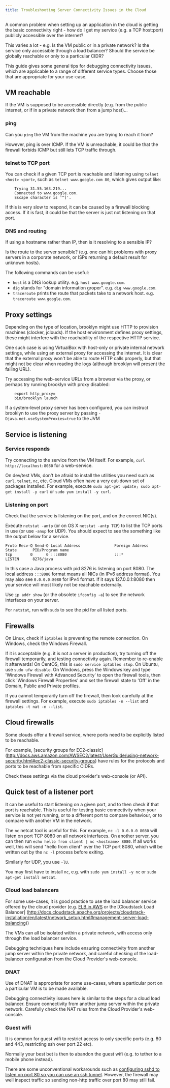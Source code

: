 ```yaml
---
title: Troubleshooting Server Connectivity Issues in the Cloud
---
```


A common problem when setting up an application in the cloud is getting the basic connectivity right - how
do I get my service (e.g. a TCP host:port) publicly accessible over the internet?

This varies a lot - e.g. Is the VM public or in a private network? Is the service only accessible through
a load balancer? Should the service be globally reachable or only to a particular CIDR?

This guide gives some general tips for debugging connectivity issues, which are applicable to a 
range of different service types. Choose those that are appropriate for your use-case.

## VM reachable
If the VM is supposed to be accessible directly (e.g. from the public internet, or if in a private network
then from a jump host)...

### ping
Can you `ping` the VM from the machine you are trying to reach it from?

However, ping is over ICMP. If the VM is unreachable, it could be that the firewall forbids ICMP but still
lets TCP traffic through.

### telnet to TCP port
You can check if a given TCP port is reachable and listening using `telnet <host> <port>`, such as
`telnet www.google.com 80`, which gives output like:

~~~
    Trying 31.55.163.219...
    Connected to www.google.com.
    Escape character is '^]'.
~~~

If this is very slow to respond, it can be caused by a firewall blocking access. If it is fast, it could
be that the server is just not listening on that port.

### DNS and routing
If using a hostname rather than IP, then is it resolving to a sensible IP?

Is the route to the server sensible? (e.g. one can hit problems with proxy servers in a corporate
network, or ISPs returning a default result for unknown hosts).

The following commands can be useful:

* `host` is a DNS lookup utility. e.g. `host www.google.com`.
* `dig` stands for "domain information groper". e.g. `dig www.google.com`.
* `traceroute` prints the route that packets take to a network host. e.g. `traceroute www.google.com`.

## Proxy settings
Depending on the type of location, brooklyn might use HTTP to provision machines (clocker, jclouds). If the host environment defines proxy settings, these might interfere with the reachability of the respective HTTP service.

One such case is using VirtualBox with host-only or private internal network settings, while using an external proxy for accessing the internet. It is clear that the external proxy won't be able to route HTTP calls properly, but that might not be clear when reading the logs (although brooklyn will present the failing URL).

Try accessing the web-service URLs from a browser via the proxy, or perhaps try running brooklyn with proxy disabled:

~~~
    export http_proxy=
    bin/brooklyn launch
~~~

If a system-level proxy server has been configured, you can instruct brooklyn to use the proxy server by passing `-Djava.net.useSystemProxies=true` to the JVM

## Service is listening

### Service responds
Try connecting to the service from the VM itself. For example, `curl http://localhost:8080` for a
web-service.

On dev/test VMs, don't be afraid to install the utilities you need such as `curl`, `telnet`, `nc`,
etc. Cloud VMs often have a very cut-down set of packages installed. For example, execute
`sudo apt-get update; sudo apt-get install -y curl` or `sudo yum install -y curl`.

### Listening on port
Check that the service is listening on the port, and on the correct NIC(s).

Execute `netstat -antp` (or on OS X `netstat -antp TCP`) to list the TCP ports in use (or use
`-anup` for UDP). You should expect to see the something like the output below for a service.

~~~
Proto Recv-Q Send-Q Local Address               Foreign Address             State       PID/Program name   
tcp        0      0 :::8080                     :::*                        LISTEN      8276/java           
~~~

In this case a Java process with pid 8276 is listening on port 8080. The local address `:::8080`
format means all NICs (in IPv6 address format). You may also see `0.0.0.0:8080` for IPv4 format.
If it says 127.0.0.1:8080 then your service will most likely not be reachable externally.

Use `ip addr show` (or the obsolete `ifconfig -a`) to see the network interfaces on your server.

For `netstat`, run with `sudo` to see the pid for all listed ports.

## Firewalls
On Linux, check if `iptables` is preventing the remote connection. On Windows, check the Windows Firewall.

If it is acceptable (e.g. it is not a server in production), try turning off the firewall temporarily,
and testing connectivity again. Remember to re-enable it afterwards! On CentOS, this is `sudo service
iptables stop`. On Ubuntu, use `sudo ufw disable`. On Windows, press the Windows key and type 'Windows
Firewall with Advanced Security' to open the firewall tools, then click 'Windows Firewall Properties'
and set the firewall state to 'Off' in the Domain, Public and Private profiles.

If you cannot temporarily turn off the firewall, then look carefully at the firewall settings. For
example, execute `sudo iptables -n --list` and `iptables -t nat -n --list`.

## Cloud firewalls
Some clouds offer a firewall service, where ports need to be explicitly listed to be reachable.

For example, [security groups for EC2-classic]
(http://docs.aws.amazon.com/AWSEC2/latest/UserGuide/using-network-security.html#ec2-classic-security-groups)
have rules for the protocols and ports to be reachable from specific CIDRs.

Check these settings via the cloud provider's web-console (or API).

## Quick test of a listener port
It can be useful to start listening on a given port, and to then check if that port is reachable.
This is useful for testing basic connectivity when your service is not yet running, or to a
different port to compare behaviour, or to compare with another VM in the network.

The `nc` netcat tool is useful for this. For example, `nc -l 0.0.0.0 8080` will listen on port
TCP 8080 on all network interfaces. On another server, you can then run `echo hello from client
| nc <hostname> 8080`. If all works well, this will send "hello from client" over the TCP port 8080,
which will be written out by the `nc -l` process before exiting.

Similarly for UDP, you use `-lU`.

You may first have to install `nc`, e.g. with `sudo yum install -y nc` or `sudo apt-get install netcat`.

### Cloud load balancers
For some use-cases, it is good practice to use the load balancer service offered by the cloud provider
(e.g. [ELB in AWS](http://aws.amazon.com/elasticloadbalancing/) or the [Cloudstack Load Balancer]
(http://docs.cloudstack.apache.org/projects/cloudstack-installation/en/latest/network_setup.html#management-server-load-balancing))

The VMs can all be isolated within a private network, with access only through the load balancer service.

Debugging techniques here include ensuring connectivity from another jump server within the private
network, and careful checking of the load-balancer configuration from the Cloud Provider's web-console.

### DNAT
Use of DNAT is appropriate for some use-cases, where a particular port on a particular VM is to be
made available.

Debugging connectivity issues here is similar to the steps for a cloud load balancer. Ensure
connectivity from another jump server within the private network. Carefully check the NAT rules from
the Cloud Provider's web-console.

### Guest wifi
It is common for guest wifi to restrict access to only specific ports (e.g. 80 and 443, restricting
ssh over port 22 etc).

Normally your best bet is then to abandon the guest wifi (e.g. to tether to a mobile phone instead).

There are some unconventional workarounds such as [configuring sshd to listen on port 80 so you can
use an ssh tunnel](http://askubuntu.com/questions/107173/is-it-possible-to-ssh-through-port-80).
However, the firewall may well inspect traffic so sending non-http traffic over port 80 may still fail.

